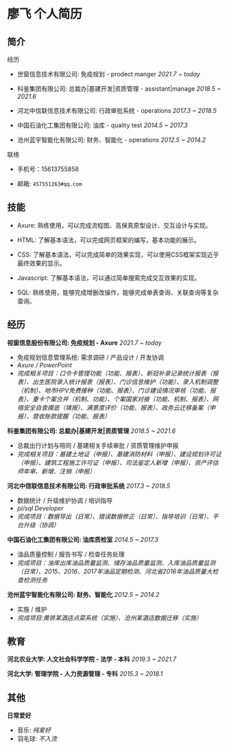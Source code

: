 # 廖飞 个人简历

## 简介

经历

- 世窗信息技术有限公司: 免疫规划 - prodect manger
  _2021.7 ~ today_

- 科鉴集团有限公司: 总裁办|基建开发|资质管理 - assistant|manage
  _2018.5 ~ 2021.6_

- 河北中信联信息技术有限公司: 行政审批系统 - operations
  _2017.3 ~ 2018.5_

- 中国石油化工集团有限公司: 油库 - quality test
  _2014.5 ~ 2017.3_

- 沧州蓝宇智能化有限公司: 财务、智能化 - operations
  _2012.5 ~ 2014.2_

联络

- 手机号：15613755858

- 邮箱: `457551263#qq.com`
  
  <!-- - _replace # with @_ -->

## 技能

- Axure: 熟练使用，可以完成流程图、高保真原型设计、交互设计与实现。

- HTML: 了解基本语法，可以完成网页框架的编写，基本功能的展示。

- CSS: 了解基本语法，可以完成简单的效果实现，可以使用CSS框架实现近乎最终效果的显示。

- Javascript: 了解基本语法，可以通过简单搜索完成交互效果的实现。

- SQL: 熟练使用，能够完成增删改操作，能够完成单表查询、关联查询等复杂查询。

## 经历

**视窗信息股份有限公司: 免疫规划 - Axure**
_2021.7 ~ today_

- 免疫规划信息管理系统: 需求调研 / 产品设计 / 开发协调
- _Axure / PowerPoint_
- _完成相关项目：口令卡管理功能（功能、报表）、新冠补录记录统计报表（报表）、出生医院录入统计报表（报表）、门诊信息维护（功能）、录入机制调整（机制）、地市HPV免费接种（功能、报表）、门诊建设情况审核（功能、报表）、重卡个案合并（机制、功能）、个案国家对接（功能、机制、报表）、网络安全自查摸底（填报）、满意度评价（功能、报表）、政务云迁移备案（申报）、营收账款提醒（功能、报表）_

**科鉴集团有限公司: 总裁办|基建开发|资质管理**
_2018.5 ~ 2021.6_

- 总裁出行计划与陪同 / 基建相关手续审批 / 资质管理维护申报
- _完成相关项目：基建土地证（申报）、基建消防材料（申报）、建设规划许可证（申报）、建筑工程施工许可证（申报）、司法鉴定人新增（申报）、资产评估师年审、新增、注销（申报）_

**河北中信联信息技术有限公司: 行政审批系统**
*2017.3 ~ 2018.5*

- 数据统计 / 升级维护协调 / 培训指导
- _pl/sql Developer_
- _完成项目：数据导出（日常）、错误数据修正（日常）、指导培训（日常）、平台升级（协调）_

**中国石油化工集团有限公司: 油库质检室**
_2014.5 ~ 2017.3_

- 油品质量控制 / 报告书写 / 检查任务处理
- _完成项目：油库出库油品质量监测、储存油品质量监测、入库油品质量监测（日常）、2015、2016、2017年油品定期检测、河北省2016年油品质量大检查检测任务_

**沧州蓝宇智能化有限公司: 财务、智能化**
_2012.5 ~ 2014.2_

- 实施 / 维护
- _完成项目:黄骅某酒店点菜系统（实施）、沧州某酒店数据迁移（实施）_

## 教育

**河北农业大学: 人文社会科学学院 - 法学 - 本科**
_2019.3 ~ 2021.7_

**河北大学: 管理学院 - 人力资源管理 - 专科**
_2015.3 ~ 2018.1_

## 其他

**日常爱好**

- 音乐: _纯爱好_
- 羽毛球: _不入流_
